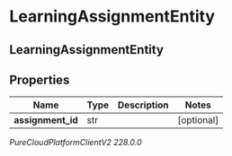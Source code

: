 # LearningAssignmentEntity

## LearningAssignmentEntity

## Properties

|Name | Type | Description | Notes|
|------------ | ------------- | ------------- | -------------|
| **assignment_id** | str |  | [optional] |



_PureCloudPlatformClientV2 228.0.0_
